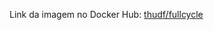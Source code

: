 Link da imagem no Docker Hub: [thudf/fullcycle](https://hub.docker.com/repository/docker/thudf/fullcycle/general)